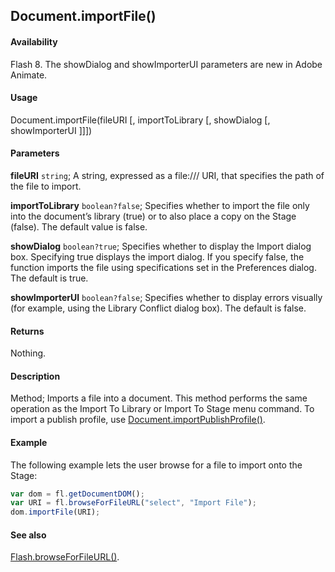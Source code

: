 ## Document.importFile()

#### Availability

Flash 8. The showDialog and showImporterUI parameters are new in Adobe Animate.

#### Usage

Document.importFile(fileURI [, importToLibrary [, showDialog [, showImporterUI ]]])

#### Parameters

**fileURI** `string`; A string, expressed as a file:/// URI, that specifies the path of the file to import.

**importToLibrary** `boolean?false`; Specifies whether to import the file only into the document’s library (true) or to also place a copy on the Stage (false). The default value is false.

**showDialog** `boolean?true`; Specifies whether to display the Import dialog box. Specifying true displays the import dialog. If you specify false, the function imports the file using specifications set in the Preferences dialog. The default is true.

**showImporterUI** `boolean?false`; Specifies whether to display errors visually (for example, using the Library Conflict dialog box). The default is false.

#### Returns

Nothing.

#### Description

Method; Imports a file into a document. This method performs the same operation as the Import To Library or Import To Stage menu command. To import a publish profile, use [Document.importPublishProfile()](../Document_object/Document94.md).

#### Example

The following example lets the user browse for a file to import onto the Stage:

```javascript
var dom = fl.getDocumentDOM();
var URI = fl.browseForFileURL("select", "Import File");
dom.importFile(URI);
```

#### See also

[Flash.browseForFileURL()](../Flash_object/Flash3.md).
